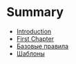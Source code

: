 # Summary

* [Introduction](README.md)
* [First Chapter](chapter1.md)
* [Базовые правила](rules/bazovie_pravila.md)
* [Шаблоны](papers/shablony.md)

